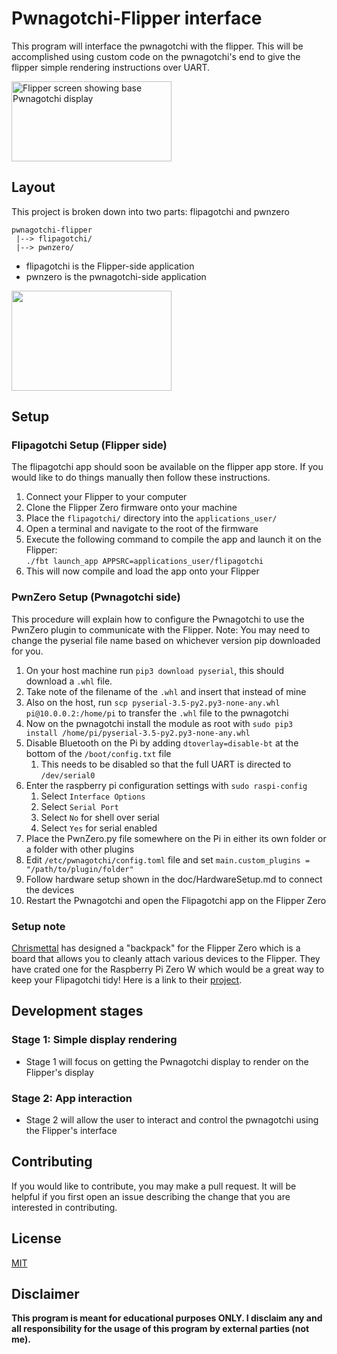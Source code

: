 # Pwnagotchi-Flipper interface
This program will interface the pwnagotchi with the flipper. This will be accomplished using custom code on the pwnagotchi's end to give the flipper simple rendering instructions over UART.

<img src='doc/attachments/PwnZeroBaseWFace.png' alt='Flipper screen showing base Pwnagotchi display' height="128" width="256"/>

## Layout
This project is broken down into two parts: flipagotchi and pwnzero
```
pwnagotchi-flipper
 |--> flipagotchi/
 |--> pwnzero/
```
- flipagotchi is the Flipper-side application
- pwnzero is the pwnagotchi-side application

<img src="doc/attachments/PwnInAction.gif" width="256" height="160"/>

## Setup
### Flipagotchi Setup (Flipper side)
The flipagotchi app should soon be available on the flipper app store. If you would like to do things manually then follow these instructions.
1. Connect your Flipper to your computer
2. Clone the Flipper Zero firmware onto your machine
3. Place the ```flipagotchi/``` directory into the ```applications_user/```
4. Open a terminal and navigate to the root of the firmware
5. Execute the following command to compile the app and launch it on the Flipper:<br>
    ```./fbt launch_app APPSRC=applications_user/flipagotchi```
6. This will now compile and load the app onto your Flipper

### PwnZero Setup (Pwnagotchi side)
This procedure will explain how to configure the Pwnagotchi to use the PwnZero plugin to communicate with the Flipper. Note: You may need to change the pyserial file name based on whichever version pip downloaded for you.
1. On your host machine run `pip3 download pyserial`, this should download a `.whl` file.
2. Take note of the filename of the `.whl` and insert that instead of mine
3. Also on the host, run `scp pyserial-3.5-py2.py3-none-any.whl pi@10.0.0.2:/home/pi` to transfer the `.whl` file to the pwnagotchi
4. Now on the pwnagotchi install the module as root with `sudo pip3 install /home/pi/pyserial-3.5-py2.py3-none-any.whl`
5. Disable Bluetooth on the Pi by adding ```dtoverlay=disable-bt``` at the bottom of the ```/boot/config.txt``` file
    1. This needs to be disabled so that the full UART is directed to ```/dev/serial0```
6. Enter the raspberry pi configuration settings with `sudo raspi-config`
    1. Select `Interface Options`
    2. Select `Serial Port`
    3. Select `No` for shell over serial
    4. Select `Yes` for serial enabled
6. Place the PwnZero.py file somewhere on the Pi in either its own folder or a folder with other plugins
7. Edit ```/etc/pwnagotchi/config.toml``` file and set ```main.custom_plugins = "/path/to/plugin/folder"```
8. Follow hardware setup shown in the doc/HardwareSetup.md to connect the devices
9. Restart the Pwnagotchi and open the Flipagotchi app on the Flipper Zero

### Setup note
[Chrismettal](https://github.com/Chrismettal) has designed a "backpack" for the Flipper Zero which is a board that allows you to cleanly attach various devices to the Flipper. They have crated one for the Raspberry Pi Zero W which would be a great way to keep your Flipagotchi tidy! Here is a link to their [project](https://github.com/Chrismettal/flipper-zero-backpacks#raspberry-pi-zero-w).

## Development stages
### Stage 1: Simple display rendering
- Stage 1 will focus on getting the Pwnagotchi display to render on the Flipper's display

### Stage 2: App interaction
- Stage 2 will allow the user to interact and control the pwnagotchi using the Flipper's interface

## Contributing
If you would like to contribute, you may make a pull request. It will be helpful if you first open an issue describing the change that you are interested in contributing.

## License
[MIT](https://choosealicense.com/licenses/mit/)

## Disclaimer
<b>This program is meant for educational purposes ONLY. I disclaim any and all responsibility for the usage of this program by external parties (not me).</b>
